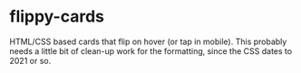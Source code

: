 # flippy-cards
HTML/CSS based cards that flip on hover (or tap in mobile).  This probably needs a little bit of clean-up work for the formatting, since the CSS dates to 2021 or so.